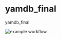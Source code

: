 # yamdb_final
yamdb_final


![example workflow](https://github.com/ShumilovAlexandr/yamdb_final/actions/workflows/yamdb_workflow.yml/badge.svg)